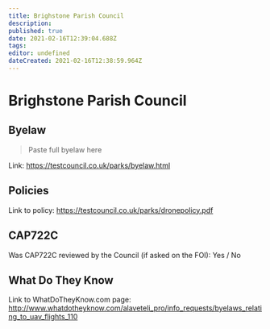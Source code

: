 ```yaml
---
title: Brighstone Parish Council
description: 
published: true
date: 2021-02-16T12:39:04.688Z
tags: 
editor: undefined
dateCreated: 2021-02-16T12:38:59.964Z
---
```


# Brighstone Parish Council


## Byelaw
> Paste full byelaw here

Link:
https://testcouncil.co.uk/parks/byelaw.html

## Policies
Link to policy:
https://testcouncil.co.uk/parks/dronepolicy.pdf

## CAP722C

Was CAP722C reviewed by the Council (if asked on the FOI): Yes / No

## What Do They Know

Link to WhatDoTheyKnow.com page:
http://www.whatdotheyknow.com/alaveteli_pro/info_requests/byelaws_relating_to_uav_flights_110

